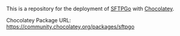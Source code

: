 This is a repository for the deployment of [SFTPGo](https://github.com/drakkan/sftpgo) with [Chocolatey](https://chocolatey.org/).

Chocolatey Package URL: https://community.chocolatey.org/packages/sftpgo